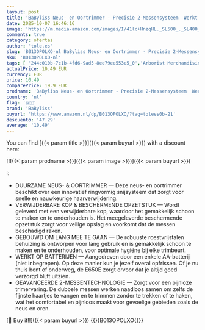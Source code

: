 ```yaml
---
layout: post
title: 'BaByliss Neus- en Oortrimmer - Precisie 2-Messensysteem  Werkt op Batterijen  Roestvrij Staal  Gemakkelijk te Reinigen Verwijderbare Opzetstukken  Zwart  E650E'
date: 2025-10-07 16:46:16
image: 'https://m.media-amazon.com/images/I/41lc+HnzqHL._SL500_._SL400_.jpg'
comments: true
category: ofertas
author: 'tole.es'
slug: 'B013OPOLXO-nl BaByliss Neus- en Oortrimmer - Precisie 2-Messensysteem...'
sku: 'B013OPOLXO-nl'
tags: [ '244c010b-7c1b-4fd6-9ad5-8ee79ee553e5_0','Arborist Merchandising Root','Beauty','Beauty & persoonlijke verzorging','Haartrimmers & lichaamsgroomers','Heren trimmers & lichaamsgroomers','Mannelijke verzorging','Persoonlijke Verzorgingsapparaten','Scheer- & ontharingsproducten','Scheren en ontharen','Self Service','Special Features Stores','Trimmers voor oor- & neushaar voor heren','babyliss','🇳🇱', ]
actualPrice: 10.49 EUR
currency: EUR
price: 10.49
comparePrice: 19.9 EUR
prodname: 'BaByliss Neus- en Oortrimmer - Precisie 2-Messensysteem  Werkt op Batterijen  Roestvrij Staal  Gemakkelijk te Reinigen Verwijderbare Opzetstukken  Zwart  E650E'
country: 'nl'
flag: '🇳🇱'
brand: 'BaByliss'
buyurl: 'https://www.amazon.nl/dp/B013OPOLXO/?tag=tolees0b-21'
descuento: '47.29'
average: '10.49'
---
```


You can find [{{< param title >}}]({{< param buyurl >}}) with a discount here:

[![{{< param prodname >}}]({{< param image >}})]({{< param buyurl >}})

ℹ️:

- DUURZAME NEUS- & OORTRIMMER — Deze neus- en oortrimmer beschikt over een innovatief ringvormig snijsysteem dat zorgt voor snelle en nauwkeurige haarverwijdering.
- VERWIJDERBARE KOP & BESCHERMENDE OPZETSTUK — Wordt geleverd met een verwijderbare kop, waardoor het gemakkelijk schoon te maken en te onderhouden is. Het meegeleverde beschermende opzetstuk zorgt voor veilige opslag en voorkomt dat de messen beschadigd raken.
- GEBOUWD OM LANG MEE TE GAAN — De robuuste roestvrijstalen behuizing is ontworpen voor lang gebruik en is gemakkelijk schoon te maken en te onderhouden, voor optimale hygiëne bij elke trimbeurt.
- WERKT OP BATTERIJEN — Aangedreven door een enkele AA-batterij (niet inbegrepen). Op deze manier kun je jezelf overal opfrissen. Of je nu thuis bent of onderweg, de E650E zorgt ervoor dat je altijd goed verzorgd blijft uitzien.
- GEAVANCEERDE 2-MESSENTECHNOLOGIE — Zorgt voor een pijnloze trimervaring. De dubbele messen werken naadloos samen om zelfs de fijnste haartjes te vangen en te trimmen zonder te trekken of te haken, wat het comfortabel en pijnloos maakt voor gevoelige gebieden zoals de neus en oren.

[🛒 Buy it!!]({{< param buyurl >}})
{{<world>}}B013OPOLXO{{</world>}}
